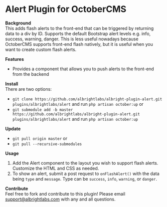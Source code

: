 # Alert Plugin for OctoberCMS

**Background**  
This adds flash alerts to the front-end that can be triggered by returning data to a div by ID. Supports the default Bootstrap alert levels e.g. info, success, warning, danger. This is less useful nowadays because OctoberCMS supports front-end flash natively, but it is useful when you want to create custom flash alerts.

**Features**  
- Provides a component that allows you to push alerts to the front-end from the backend

**Install**  
There are two options:
- `git clone https://github.com/albrightlabs/albright-plugin-alert.git plugins/albrightlabs/alert` and run `php artisan october:up` or
- `git submodule add -b master https://github.com/albrightlabs/albright-plugin-alert.git plugins/albrightlabs/alert` and run `php artisan october:up`

**Update**  
- `git pull origin master` or
- `git pull --recursive-submodules`

**Usage**  
1. Add the Alert component to the layout you wish to support flash alerts. Customize the HTML and CSS as needed.
2. To show an alert, submit a post request to `onFlashAlert()` with the data being `type` and `message`. Type can be `success`, `info`, `warning`, or `danger`.

**Contribute**  
Feel free to fork and contribute to this plugin! Please email support@albrightlabs.com with any and all questions.
